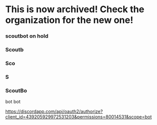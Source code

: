 # This is now archived! Check the organization for the new one!


### scoutbot on hold

### Scoutb

### Sco

### S

### ScoutBo
bot
bot

https://discordapp.com/api/oauth2/authorize?client_id=439205929972531203&permissions=80014531&scope=bot
